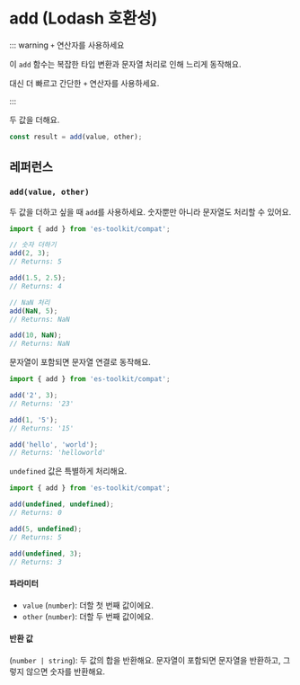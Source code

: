 # add (Lodash 호환성)

::: warning `+` 연산자를 사용하세요

이 `add` 함수는 복잡한 타입 변환과 문자열 처리로 인해 느리게 동작해요.

대신 더 빠르고 간단한 `+` 연산자를 사용하세요.

:::

두 값을 더해요.

```typescript
const result = add(value, other);
```

## 레퍼런스

### `add(value, other)`

두 값을 더하고 싶을 때 `add`를 사용하세요. 숫자뿐만 아니라 문자열도 처리할 수 있어요.

```typescript
import { add } from 'es-toolkit/compat';

// 숫자 더하기
add(2, 3);
// Returns: 5

add(1.5, 2.5);
// Returns: 4

// NaN 처리
add(NaN, 5);
// Returns: NaN

add(10, NaN);
// Returns: NaN
```

문자열이 포함되면 문자열 연결로 동작해요.

```typescript
import { add } from 'es-toolkit/compat';

add('2', 3);
// Returns: '23'

add(1, '5');
// Returns: '15'

add('hello', 'world');
// Returns: 'helloworld'
```

`undefined` 값은 특별하게 처리해요.

```typescript
import { add } from 'es-toolkit/compat';

add(undefined, undefined);
// Returns: 0

add(5, undefined);
// Returns: 5

add(undefined, 3);
// Returns: 3
```

#### 파라미터

- `value` (`number`): 더할 첫 번째 값이에요.
- `other` (`number`): 더할 두 번째 값이에요.

#### 반환 값

(`number | string`): 두 값의 합을 반환해요. 문자열이 포함되면 문자열을 반환하고, 그렇지 않으면 숫자를 반환해요.
